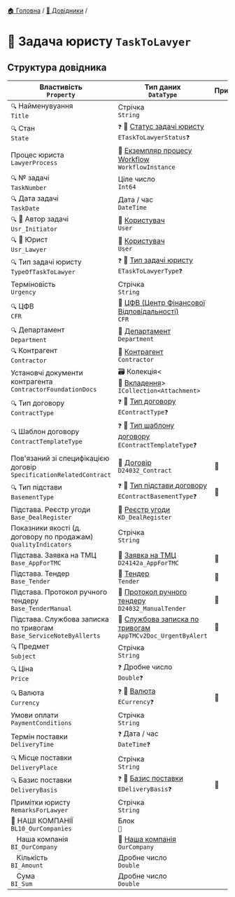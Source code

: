 ﻿[🏠 Головна](../README.MD) / [📘 Довідники](./README.MD)  / 

# 📘 Задача юристу `TaskToLavyer`


## Структура довідника

| Властивість </br> `Property` | Тип даних </br> `DataType` | Примітки |
| --- | --- | --- |
| `🔍` Найменувуання </br> `Title` | Стрічка </br> `String` |  |
| `🔍` Стан </br> `State` | `❓` 🎲 [Статус задачі юристу](../Enums/ETaskToLawyerStatus.md) </br> `ETaskToLawyerStatus❓` |  |
| Процес юриста </br> `LawyerProcess` | 📘 [Екземпляр процесу Workflow](../Entities/WorkflowInstance.md) </br> `WorkflowInstance` |  |
| `🔍` № задачі </br> `TaskNumber` | Ціле число </br> `Int64` |  |
| `🔍` Дата задачі </br> `TaskDate` | Дата / час </br> `DateTime` |  |
| `🔍` 👤 Автор задачі </br> `Usr_Initiator` | 📘 [Користувач](../Entities/User.md) </br> `User` |  |
| `🔍` 👤 Юрист </br> `Usr_Lawyer` | 📘 [Користувач](../Entities/User.md) </br> `User` |  |
| `🔍` Тип задачі юристу </br> `TypeOfTaskToLawyer` | `❓` 🎲 [Тип задачі юристу](../Enums/ETaskToLawyerType.md) </br> `ETaskToLawyerType❓` |  |
| Терміновість </br> `Urgency` | Стрічка </br> `String` |  |
| `🔍` ЦФВ </br> `CFR` | 📘 [ЦФВ (Центр Фінансової Відповідальності)](../Entities/CFR.md) </br> `CFR` |  |
| `🔍` Департамент </br> `Department` | 📘 [Департамент](../Entities/Department.md) </br> `Department` |  |
| `🔍` Контрагент </br> `Contractor` | 📘 [Контрагент](../Entities/Contractor.md) </br> `Contractor` |  |
| Установчі документи контрагента </br> `ContractorFoundationDocs` | 🗃 Колекція<📘 [Вкладення](../Entities/Attachment.md)> </br> `ICollection<Attachment>` |  |
| `🔍` Тип договору </br> `ContractType` | `❓` 🎲 [Тип договору](../Enums/EContractType.md) </br> `EContractType❓` |  |
| `🔍` Шаблон договору </br> `ContractTemplateType` | `❓` 🎲 [Тип шаблону договору](../Enums/EContractTemplateType.md) </br> `EContractTemplateType❓` |  |
| Пов'язаний зі специфікацією договір </br> `SpecificationRelatedContract` | 📕 [Договір](../Documents/D24032_Contract.md) </br> `D24032_Contract` | 🚧 |
| `🔍` Тип підстави </br> `BasementType` | `❓` 🎲 [Тип підстави договору](../Enums/EContractBasementType.md) </br> `EContractBasementType❓` | 🚧 |
| Підстава. Реєстр угоди </br> `Base_DealRegister` | 📕 [Реєстр угоди](../Documents/KD_DealRegister.md) </br> `KD_DealRegister` |  |
| Показники якості (д. договору по продажам) </br> `QualityIndicators` | Стрічка </br> `String` |  |
| Підстава. Заявка на ТМЦ </br> `Base_AppForTMC` | 📕 [Заявка на ТМЦ](../Documents/D24142a_AppForTMC.md) </br> `D24142a_AppForTMC` | 🚧 |
| Підстава. Тендер </br> `Base_Tender` | 📘 [Тендер](../Entities/Tender.md) </br> `Tender` | 🚧 |
| Підстава. Протокол ручного тендеру </br> `Base_TenderManual` | 📕 [Протокол ручного тендеру](../Documents/D24032_ManualTender.md) </br> `D24032_ManualTender` | 🚧 |
| Підстава. Службова записка по тривогам </br> `Base_ServiceNoteByAllerts` | 📕 [Службова записка по тривогам](../Documents/AppTMCv2Doc_UrgentByAlert.md) </br> `AppTMCv2Doc_UrgentByAlert` | 🚧 |
| `🔍` Предмет </br> `Subject` | Стрічка </br> `String` |  |
| `🔍` Ціна </br> `Price` | `❓` Дробне число </br> `Double❓` |  |
| `🔍` Валюта </br> `Currency` | `❓` 🎲 [Валюта](../Enums/ECurrency.md) </br> `ECurrency❓` | 🚧 |
| Умови оплати </br> `PaymentConditions` | Стрічка </br> `String` |  |
| Термін поставки </br> `DeliveryTime` | `❓` Дата / час </br> `DateTime❓` |  |
| `🔍` Місце поставки </br> `DeliveryPlace` | Стрічка </br> `String` |  |
| `🔍` Базис поставки </br> `DeliveryBasis` | `❓` 🎲 [Базис поставки](../Enums/EDeliveryBasis.md) </br> `EDeliveryBasis❓` | 🚧 |
| Примітки юристу </br> `RemarksForLawyer` | Стрічка </br> `String` |  |
| 🧰 НАШІ КОМПАНІЇ </br> `BL10_OurCompanies` | Блок </br> `🚧` |  |
|    Наша компанія </br> `BI_OurCompany` | 📘 [Наша компанія](../Entities/OurCompany.md) </br> `OurCompany` |  |
|    Кількість </br> `BI_Amount` | Дробне число </br> `Double` |  |
|    Сума </br> `BI_Sum` | Дробне число </br> `Double` |  |
